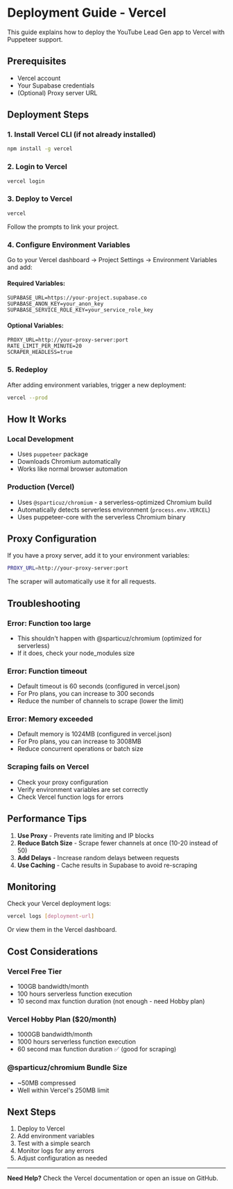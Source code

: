 # Deployment Guide - Vercel

This guide explains how to deploy the YouTube Lead Gen app to Vercel with Puppeteer support.

## Prerequisites

- Vercel account
- Your Supabase credentials
- (Optional) Proxy server URL

## Deployment Steps

### 1. Install Vercel CLI (if not already installed)

```bash
npm install -g vercel
```

### 2. Login to Vercel

```bash
vercel login
```

### 3. Deploy to Vercel

```bash
vercel
```

Follow the prompts to link your project.

### 4. Configure Environment Variables

Go to your Vercel dashboard → Project Settings → Environment Variables and add:

#### Required Variables:

```
SUPABASE_URL=https://your-project.supabase.co
SUPABASE_ANON_KEY=your_anon_key
SUPABASE_SERVICE_ROLE_KEY=your_service_role_key
```

#### Optional Variables:

```
PROXY_URL=http://your-proxy-server:port
RATE_LIMIT_PER_MINUTE=20
SCRAPER_HEADLESS=true
```

### 5. Redeploy

After adding environment variables, trigger a new deployment:

```bash
vercel --prod
```

## How It Works

### Local Development
- Uses `puppeteer` package
- Downloads Chromium automatically
- Works like normal browser automation

### Production (Vercel)
- Uses `@sparticuz/chromium` - a serverless-optimized Chromium build
- Automatically detects serverless environment (`process.env.VERCEL`)
- Uses puppeteer-core with the serverless Chromium binary

## Proxy Configuration

If you have a proxy server, add it to your environment variables:

```bash
PROXY_URL=http://your-proxy-server:port
```

The scraper will automatically use it for all requests.

## Troubleshooting

### Error: Function too large
- This shouldn't happen with @sparticuz/chromium (optimized for serverless)
- If it does, check your node_modules size

### Error: Function timeout
- Default timeout is 60 seconds (configured in vercel.json)
- For Pro plans, you can increase to 300 seconds
- Reduce the number of channels to scrape (lower the limit)

### Error: Memory exceeded
- Default memory is 1024MB (configured in vercel.json)
- For Pro plans, you can increase to 3008MB
- Reduce concurrent operations or batch size

### Scraping fails on Vercel
- Check your proxy configuration
- Verify environment variables are set correctly
- Check Vercel function logs for errors

## Performance Tips

1. **Use Proxy** - Prevents rate limiting and IP blocks
2. **Reduce Batch Size** - Scrape fewer channels at once (10-20 instead of 50)
3. **Add Delays** - Increase random delays between requests
4. **Use Caching** - Cache results in Supabase to avoid re-scraping

## Monitoring

Check your Vercel deployment logs:

```bash
vercel logs [deployment-url]
```

Or view them in the Vercel dashboard.

## Cost Considerations

### Vercel Free Tier
- 100GB bandwidth/month
- 100 hours serverless function execution
- 10 second max function duration (not enough - need Hobby plan)

### Vercel Hobby Plan ($20/month)
- 1000GB bandwidth/month
- 1000 hours serverless function execution
- 60 second max function duration ✅ (good for scraping)

### @sparticuz/chromium Bundle Size
- ~50MB compressed
- Well within Vercel's 250MB limit

## Next Steps

1. Deploy to Vercel
2. Add environment variables
3. Test with a simple search
4. Monitor logs for any errors
5. Adjust configuration as needed

---

**Need Help?** Check the Vercel documentation or open an issue on GitHub.
